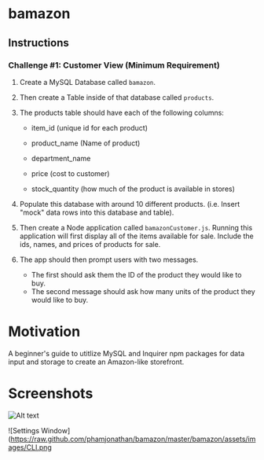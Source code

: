 # bamazon
## Instructions

### Challenge #1: Customer View (Minimum Requirement)

1. Create a MySQL Database called `bamazon`.

2. Then create a Table inside of that database called `products`.

3. The products table should have each of the following columns:

   * item_id (unique id for each product)

   * product_name (Name of product)

   * department_name

   * price (cost to customer)

   * stock_quantity (how much of the product is available in stores)

4. Populate this database with around 10 different products. (i.e. Insert "mock" data rows into this database and table).

5. Then create a Node application called `bamazonCustomer.js`. Running this application will first display all of the items available for sale. Include the ids, names, and prices of products for sale.

6. The app should then prompt users with two messages.

   * The first should ask them the ID of the product they would like to buy.
   * The second message should ask how many units of the product they would like to buy.


# Motivation

A beginner's guide to utitlize MySQL and Inquirer npm packages for data input and storage to create an Amazon-like storefront.

# Screenshots
![Alt text](bamazon/assets/images/CLI.png?=raw=true "Command line Interface")


![Settings Window](https://raw.github.com/phamjonathan/bamazon/master/bamazon/assets/images/CLI.png



